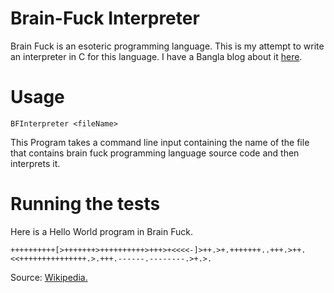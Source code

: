 # Brain-Fuck Interpreter

Brain Fuck is an esoteric programming language. This is my attempt to write an interpreter in C for this language.
I have a Bangla blog about it  [here](http://wp.me/p8ZA3L-x).

# Usage

```
BFInterpreter <fileName>
```
This Program takes a command line input containing the name of the file that contains brain fuck programming language source code and then interprets it. 

# Running the tests

Here is a Hello World program in Brain Fuck.
```
++++++++++[>+++++++>++++++++++>+++>+<<<<-]>++.>+.+++++++..+++.>++.<<+++++++++++++++.>.+++.------.--------.>+.>.
```
Source: [Wikipedia.](https://en.wikipedia.org/wiki/Brainfuck)



